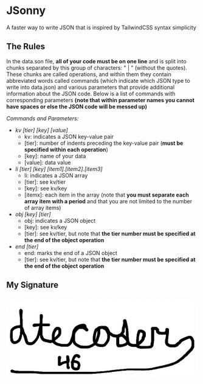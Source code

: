 # JSonny
A faster way to write JSON that is inspired by TailwindCSS syntax simplicity

## The Rules
In the data.son file, **all of your code must be on one line** and is split into chunks separated by this group of characters: " | " (without the quotes). These chunks are called operations, and within them they contain abbreviated words called commands (which indicate which JSON type to write into data.json) and various parameters that provide additional information about the JSON code. Below is a list of commands with corresponding parameters **(note that within parameter names you cannot have spaces or else the JSON code will be messed up)**

_Commands and Parameters:_
* *kv [tier] [key] [value]*
  * kv: indicates a JSON key-value pair
  * [tier]: number of indents preceding the key-value pair (**must be specified within each operation**)
  * [key]: name of your data
  * [value]: data value
* *li [tier] [key] [item1].[item2].[item3]*
  * li: indicates a JSON array
  * [tier]: see kv/tier
  * [key]: see kv/key
  * [itemx]: each item in the array (note that **you must separate each array item with a period** and that you are not limited to the number of array items)
* *obj [key] [tier]*
  * obj: indicates a JSON object
  * [key]: see kv/key
  * [tier]: see kv/tier, but note that **the tier number must be specified at the end of the object operation**
* *end [tier]*
  * end: marks the end of a JSON object
  * [tier]: see kv/tier, but note that **the tier number must be specified at the end of the object operation**

## My Signature

![Signature](sig.jpeg)